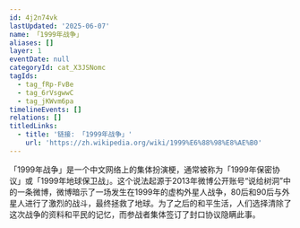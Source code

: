 ```yaml
---
id: 4j2n74vk
lastUpdated: '2025-06-07'
name: 「1999年战争」
aliases: []
layer: 1
eventDate: null
categoryId: cat_X3JSNomc
tagIds:
  - tag_fRp-FvBe
  - tag_6rVsgwwC
  - tag_jKWvm6pa
timelineEvents: []
relations: []
titledLinks:
  - title: '链接: 「1999年战争」'
    url: 'https://zh.wikipedia.org/wiki/1999%E6%88%98%E8%AE%B0'
---
```

「1999年战争」是一个中文网络上的集体扮演梗，通常被称为「1999年保密协议」或「1999年地球保卫战」。这个说法起源于2013年微博公开账号“说给树洞”中的一条微博，微博暗示了一场发生在1999年的虚构外星人战争，80后和90后与外星人进行了激烈的战斗，最终拯救了地球。为了之后的和平生活，人们选择清除了这次战争的资料和平民的记忆，而参战者集体签订了封口协议隐瞒此事。
